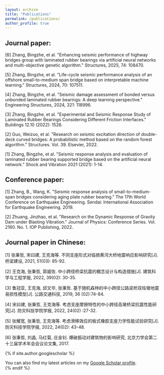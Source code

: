 ```yaml
---
layout: archive
title: "Publications"
permalink: /publications/
author_profile: true
---
```


Journal paper:
------
[6] Zhang, Bingzhe, et al. "Enhancing seismic performance of highway bridges group with laminated rubber bearings via artificial neural networks and multi-objective genetic algorithm." Structures, 2025, 74: 108470.

[5] Zhang, Bingzhe, et al. "Life-cycle seismic performance analysis of an offshore small-to-medium span bridge based on interpretable machine learning." Structures, 2024, 70: 107511.

[4] Zhang, Bingzhe, et al. "Seismic damage assessment of bonded versus unbonded laminated rubber bearings: A deep learning perspective." Engineering Structures, 2024, 321: 118996.

[3] Zhang, Bingzhe, et al. "Experimental and Seismic Response Study of Laminated Rubber Bearings Considering Different Friction Interfaces." Buildings 12.10 (2022): 1526.

[2] Guo, Weizuo, et al. "Research on seismic excitation direction of double-deck curved bridges: A probabilistic method based on the random forest algorithm." Structures. Vol. 39. Elsevier, 2022.

[1] Zhang, Bingzhe, et al. "Seismic response analysis and evaluation of laminated rubber bearing supported bridge based on the artificial neural network." Shock and Vibration 2021 (2021): 1-14.

Conference paper:
------
[1] Zhang, B., Wang, K. "Seismic response analysis of small-to-medium-span bridges considering aging plate rubber bearing." The 17th World Conference on Earthquake Engineering. Sendai: International Association for Earthquake Engineering. 2019. 

[2] Zhuang, Jinzhao, et al. "Research on the Dynamic Response of Gravity Dam under Blasting Vibration." Journal of Physics: Conference Series. Vol. 2160. No. 1. IOP Publishing, 2022.

Journal paper in Chinese:
------
[1] 张秉哲, 宋曰建, 王克海等. 不同支座形式对临猗黄河大桥地震响应影响研究[J]. 桥梁建设, 2021, 51(03): 85-92.

[2] 王克海, 张秉哲, 郭威佐. 中小跨径桥梁抗震的概念设计与构造措施[J]. 建筑科学与工程学报, 2022, 39(02): 30-35.

[3] 鲁冠亚, 王克海, 邱文华, 张秉哲. 基于随机森林的中小跨径公路梁桥双柱墩地震易损性模型[J]. 公路交通科技, 2019, 36 (02):74-84.

[4] 宋曰建, 张秉哲, 王克海等. 考虑支座摩擦特性的中小跨径高墩桥梁抗震性能研究[J]. 防灾科技学院学报, 2022, 24(02) :27-32.

[5] 张耀宽, 张秉哲, 王克海等. 考虑滑移效应的板式橡胶支座力学性能试验研究[J]. 防灾科技学院学报, 2022, 24(02): 43-48.

[6] 张秉哲, 刘晶, 马红菊, 庄金钊. 爆破振动对建筑物的影响研究, 北京力学会第二十三届学术年会会议论文集, 2017.


{% if site.author.googlescholar %}
  <div class="wordwrap">You can also find my latest articles on my <a href="{{site.author.googlescholar}}">Google Scholar profile</a>.</div>
{% endif %}
